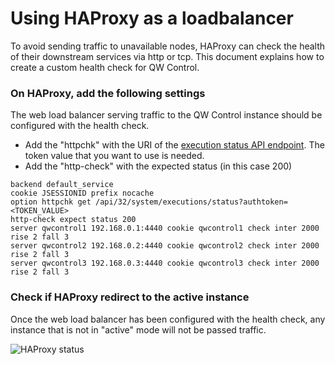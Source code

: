 # Using HAProxy as a loadbalancer

<!---
Original:
http://support.qwcontrol.com/customer/en/portal/articles/2894842-health-check-based-on-execution-mode-for-haproxy-lb
http://support.qwcontrol.com/customer/en/portal/articles/2894840-enable-cgi-script-on-jetty
--->

To avoid sending traffic to unavailable nodes, HAProxy can check the health of
their downstream services via http or tcp. This document explains how to create
a custom health check for QW Control.


### On HAProxy, add the following settings

The web load balancer serving traffic to the QW Control instance should be configured with the health check.

- Add the "httpchk" with the URI of the [execution status API endpoint](/api/qwcontrol-api.md#get-current-execution-mode). The token value that you want to use is needed.
- Add the "http-check" with the expected status (in this case 200)

```
backend default_service
cookie JSESSIONID prefix nocache
option httpchk get /api/32/system/executions/status?authtoken=<TOKEN_VALUE>
http-check expect status 200
server qwcontrol1 192.168.0.1:4440 cookie qwcontrol1 check inter 2000 rise 2 fall 3
server qwcontrol2 192.168.0.2:4440 cookie qwcontrol2 check inter 2000 rise 2 fall 3
server qwcontrol3 192.168.0.3:4440 cookie qwcontrol3 check inter 2000 rise 2 fall 3
```

### Check if HAProxy redirect to the active instance

Once the web load balancer has been configured with the health check, any instance that is not in "active" mode will not be passed traffic.

![HAProxy status](~@assets/img/haproxy-status.png)
